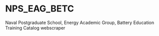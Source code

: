 # NPS_EAG_BETC
Naval Postgraduate School, Energy Academic Group, Battery Education Training Catalog webscraper
